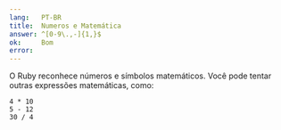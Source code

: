 ```yaml
---
lang:   PT-BR
title:  Numeros e Matemática
answer: ^[0-9\.,-]{1,}$
ok:     Bom
error:  
---
```


O Ruby reconhece números e símbolos matemáticos. Você pode tentar outras expressões matemáticas, como:

    4 * 10
    5 - 12
    30 / 4
